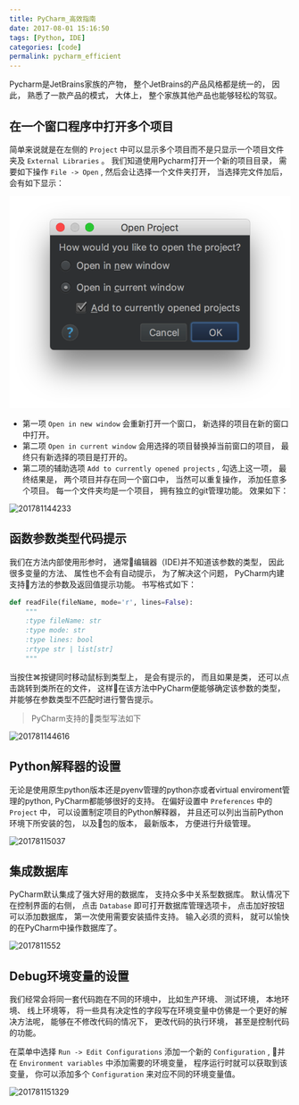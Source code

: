 ```yaml
---
title: PyCharm_高效指南
date: 2017-08-01 15:16:50
tags: [Python, IDE]
categories: [code]
permalink: pycharm_efficient
---
```


Pycharm是JetBrains家族的产物， 整个JetBrains的产品风格都是统一的， 因此， 熟悉了一款产品的模式， 大体上， 整个家族其他产品也能够轻松的驾驭。

## 在一个窗口程序中打开多个项目

简单来说就是在左侧的 `Project` 中可以显示多个项目而不是只显示一个项目文件夹及 `External Libraries` 。 我们知道使用Pycharm打开一个新的项目目录， 需要如下操作 `File -> Open` , 然后会让选择一个文件夹打开， 当选择完文件加后， 会有如下显示：

![201781143724](PyCharm_efficient/201781143724.png)

* 第一项 `Open in new window` 会重新打开一个窗口， 新选择的项目在新的窗口中打开。
* 第二项 `Open in current window` 会用选择的项目替换掉当前窗口的项目， 最终只有新选择的项目是打开的。
* 第二项的辅助选项 `Add to currently opened projects` , 勾选上这一项， 最终结果是， 两个项目并存在同一个窗口中， 当然可以重复操作， 添加任意多个项目。 每一个文件夹均是一个项目， 拥有独立的git管理功能。 效果如下：

![201781144233](PyCharm_efficient指南/201781144233.png)

## 函数参数类型代码提示

我们在方法内部使用形参时， 通常编辑器（IDE)并不知道该参数的类型， 因此很多变量的方法、 属性也不会有自动提示， 为了解决这个问题， PyCharm内建支持方法的参数及返回值提示功能。 书写格式如下：

``` python
def readFile(fileName, mode='r', lines=False):
    """
    :type fileName: str
    :type mode: str
    :type lines: bool
    :rtype str | list[str]
    """
```

当按住⌘按键同时移动鼠标到类型上， 是会有提示的， 而且如果是类， 还可以点击跳转到类所在的文件， 这样在该方法中PyCharm便能够确定该参数的类型， 并能够在参数类型不匹配时进行警告提示。

> PyCharm支持的类型写法如下

![201781144616](PyCharm_efficient指南/201781144616.png)

## Python解释器的设置

无论是使用原生python版本还是pyenv管理的python亦或者virtual enviroment管理的python, PyCharm都能够很好的支持。
在偏好设置中 `Preferences` 中的 `Project` 中， 可以设置制定项目的Python解释器， 并且还可以列出当前Python环境下所安装的包， 以及包的版本， 最新版本， 方便进行升级管理。

![20178115037](PyCharm_efficient指南/20178115037.png)

## 集成数据库

PyCharm默认集成了强大好用的数据库， 支持众多中关系型数据库。
默认情况下在控制界面的右侧， 点击 `Database` 即可打开数据库管理选项卡， 点击加好按钮可以添加数据库， 第一次使用需要安装插件支持。 输入必须的资料， 就可以愉快的在PyCharm中操作数据库了。

![2017811552](PyCharm_efficient指南/2017811552.png)

## Debug环境变量的设置

我们经常会将同一套代码跑在不同的环境中， 比如生产环境、 测试环境， 本地环境、 线上环境等， 将一些具有决定性的字段写在环境变量中仿佛是一个更好的解决方法呢， 能够在不修改代码的情况下， 更改代码的执行环境， 甚至是控制代码的功能。

在菜单中选择 `Run -> Edit Configurations` 添加一个新的 `Configuration` , 并在 `Environment variables` 中添加需要的环境变量， 程序运行时就可以获取到该变量， 你可以添加多个 `Configuration` 来对应不同的环境变量值。

![201781151329](PyCharm_efficient指南/201781151329.png)
